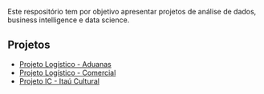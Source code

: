 Este respositório tem por objetivo apresentar projetos de análise de dados, business intelligence e data science.

## Projetos

- [Projeto Logístico - Aduanas](./logistica%20alfândega)
- [Projeto Logístico - Comercial](./logistica%20comercial)
- [Projeto IC - Itaú Cultural](./Itau)
